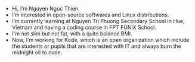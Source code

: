 - Hi, I’m Nguyen Ngoc Thien
- I’m interested in open-source softwares and Linux distributions.
- I’m currently learning at Nguyen Tri Phuong Secondary School in Hue, Vietnam and having a coding course in FPT FUNiX School.
- I'm not slim but not fat, with a quite balance BMI.
- Now, I'm working for Kode, which is an open organization which include the students or pupils that are interested with IT and always burn the midnight oil to code.
